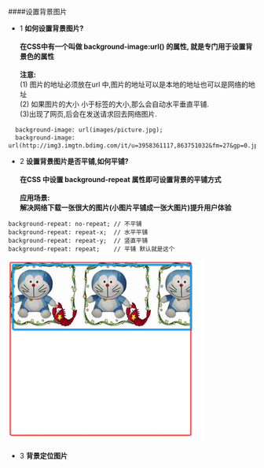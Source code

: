 ####设置背景图片


- 1 **如何设置背景图片?**<br><br>**在CSS中有一个叫做 background-image:url() 的属性, 就是专门用于设置背景色的属性**<br><br>**注意:**<br>(1) 图片的地址必须放在url 中,图片的地址可以是本地的地址也可以是网络的地址<br>(2) 如果图片的大小 小于标签的大小,那么会自动水平垂直平铺.<br> (3)出现了网页,后会在发送请求回去网络图片.

```
  background-image: url(images/picture.jpg);
  background-image: url(http://img3.imgtn.bdimg.com/it/u=3958361117,863751032&fm=27&gp=0.jpg);
```


- 2 **设置背景图片是否平铺,如何平铺?**<br> <br> **在CSS 中设置 background-repeat 属性即可设置背景的平铺方式** <br><br>**应用场景:**<br>**解决网络下载一张很大的图片(小图片平铺成一张大图片)提升用户体验**

```
background-repeat: no-repeat; // 不平铺
background-repeat: repeat-x;  // 水平平铺
background-repeat: repeat-y;  // 竖直平铺
background-repeat: repeat;    // 平铺 默认就是这个
```
![](/assets/Snip20180703_5.png)



- 3 **背景定位图片**



